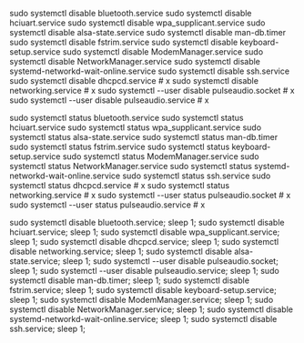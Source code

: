 sudo systemctl disable bluetooth.service
sudo systemctl disable hciuart.service
sudo systemctl disable wpa_supplicant.service
sudo systemctl disable alsa-state.service
sudo systemctl disable man-db.timer
sudo systemctl disable fstrim.service
sudo systemctl disable keyboard-setup.service
sudo systemctl disable ModemManager.service
sudo systemctl disable NetworkManager.service
sudo systemctl disable systemd-networkd-wait-online.service
sudo systemctl disable ssh.service
sudo systemctl disable dhcpcd.service # x
sudo systemctl disable networking.service # x
sudo systemctl --user disable pulseaudio.socket # x
sudo systemctl --user disable pulseaudio.service # x

sudo systemctl status bluetooth.service
sudo systemctl status hciuart.service
sudo systemctl status wpa_supplicant.service
sudo systemctl status alsa-state.service
sudo systemctl status man-db.timer
sudo systemctl status fstrim.service
sudo systemctl status keyboard-setup.service
sudo systemctl status ModemManager.service
sudo systemctl status NetworkManager.service
sudo systemctl status systemd-networkd-wait-online.service
sudo systemctl status ssh.service
sudo systemctl status dhcpcd.service # x
sudo systemctl status networking.service # x
sudo systemctl --user status pulseaudio.socket # x
sudo systemctl --user status pulseaudio.service # x






sudo systemctl disable bluetooth.service; sleep 1; sudo systemctl disable hciuart.service; sleep 1; sudo systemctl disable wpa_supplicant.service; sleep 1; sudo systemctl disable dhcpcd.service; sleep 1; sudo systemctl disable networking.service; sleep 1; sudo systemctl disable alsa-state.service; sleep 1; sudo systemctl --user disable pulseaudio.socket; sleep 1; sudo systemctl --user disable pulseaudio.service; sleep 1; sudo systemctl disable man-db.timer; sleep 1; sudo systemctl disable fstrim.service; sleep 1; sudo systemctl disable keyboard-setup.service; sleep 1; sudo systemctl disable ModemManager.service; sleep 1; sudo systemctl disable NetworkManager.service; sleep 1; sudo systemctl disable systemd-networkd-wait-online.service; sleep 1; sudo systemctl disable ssh.service; sleep 1;